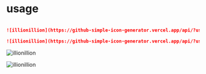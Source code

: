 # usage

```md

![illionillion](https://github-simple-icon-generator.vercel.app/api/?username=illionillion)

![illionillion](https://github-simple-icon-generator.vercel.app/api/?username=illionillion&bgColor=blue)
```

![illionillion](https://github-simple-icon-generator.vercel.app/api/?username=illionillion)

![illionillion](https://github-simple-icon-generator.vercel.app/api/?username=illionillion&bgColor=blue)